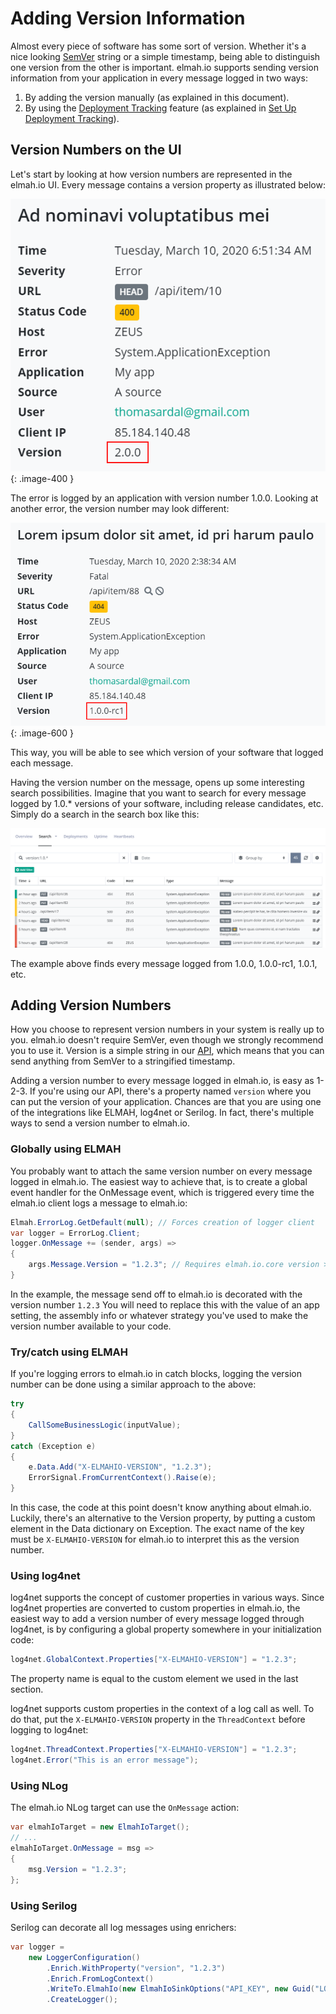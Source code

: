 # Adding Version Information
Almost every piece of software has some sort of version. Whether it's a nice looking [SemVer](http://semver.org/) string or a simple timestamp, being able to distinguish one version from the other is important. elmah.io supports sending version information from your application in every message logged in two ways:

1. By adding the version manually (as explained in this document).
2. By using the [Deployment Tracking](https://elmah.io/features/deploymenttracking/) feature (as explained in [Set Up Deployment Tracking](setup-deployment-tracking.md)).

## Version Numbers on the UI
Let's start by looking at how version numbers are represented in the elmah.io UI. Every message contains a version property as illustrated below:

![Error Details with Version Number](images/versiondetails.png){: .image-400 }

The error is logged by an application with version number 1.0.0. Looking at another error, the version number may look different:

![Error Details with Other Version Number](images/versiondetails2.png){: .image-600 }

This way, you will be able to see which version of your software that logged each message.

Having the version number on the message, opens up some interesting search possibilities. Imagine that you want to search for every message logged by 1.0.* versions of your software, including release candidates, etc. Simply do a search in the search box like this:

![Search for Versions](images/versionsearch.png)

The example above finds every message logged from 1.0.0, 1.0.0-rc1, 1.0.1, etc.

## Adding Version Numbers
How you choose to represent version numbers in your system is really up to you. elmah.io doesn't require SemVer, even though we strongly recommend you to use it. Version is a simple string in our [API](https://elmah.io/api), which means that you can send anything from SemVer to a stringified timestamp.

Adding a version number to every message logged in elmah.io, is easy as 1-2-3. If you're using our API, there's a property named `version` where you can put the version of your application. Chances are that you are using one of the integrations like ELMAH, log4net or Serilog. In fact, there's multiple ways to send a version number to elmah.io.

### Globally using ELMAH

You probably want to attach the same version number on every message logged in elmah.io. The easiest way to achieve that, is to create a global event handler for the OnMessage event, which is triggered every time the elmah.io client logs a message to elmah.io:

```csharp
Elmah.ErrorLog.GetDefault(null); // Forces creation of logger client
var logger = ErrorLog.Client;
logger.OnMessage += (sender, args) =>
{
    args.Message.Version = "1.2.3"; // Requires elmah.io.core version >= 2.0.26
}
```

In the example, the message send off to elmah.io is decorated with the version number `1.2.3` You will need to replace this with the value of an app setting, the assembly info or whatever strategy you've used to make the version number available to your code.

### Try/catch using ELMAH

If you're logging errors to elmah.io in catch blocks, logging the version number can be done using a similar approach to the above:

```csharp
try
{
    CallSomeBusinessLogic(inputValue);
}
catch (Exception e)
{
    e.Data.Add("X-ELMAHIO-VERSION", "1.2.3");
    ErrorSignal.FromCurrentContext().Raise(e);
}
```

In this case, the code at this point doesn't know anything about elmah.io. Luckily, there's an alternative to the Version property, by putting a custom element in the Data dictionary on Exception. The exact name of the key must be `X-ELMAHIO-VERSION` for elmah.io to interpret this as the version number.

### Using log4net

log4net supports the concept of customer properties in various ways. Since log4net properties are converted to custom properties in elmah.io, the easiest way to add a version number of every message logged through log4net, is by configuring a global property somewhere in your initialization code:

```csharp
log4net.GlobalContext.Properties["X-ELMAHIO-VERSION"] = "1.2.3";
```

The property name is equal to the custom element we used in the last section.

log4net supports custom properties in the context of a log call as well. To do that, put the `X-ELMAHIO-VERSION` property in the `ThreadContext` before logging to log4net:

```csharp
log4net.ThreadContext.Properties["X-ELMAHIO-VERSION"] = "1.2.3";
log4net.Error("This is an error message");
```

### Using NLog

The elmah.io NLog target can use the `OnMessage` action:

```csharp
var elmahIoTarget = new ElmahIoTarget();
// ...
elmahIoTarget.OnMessage = msg =>
{
    msg.Version = "1.2.3";
};
```

### Using Serilog

Serilog can decorate all log messages using enrichers:

```csharp
var logger =
    new LoggerConfiguration()
        .Enrich.WithProperty("version", "1.2.3")
        .Enrich.FromLogContext()
        .WriteTo.ElmahIo(new ElmahIoSinkOptions("API_KEY", new Guid("LOG_ID")))
        .CreateLogger();
```
